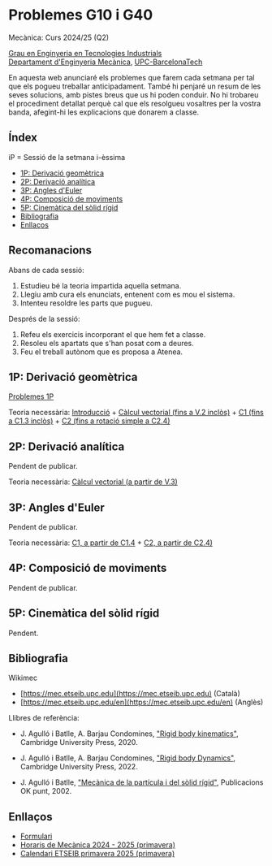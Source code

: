 <!-- Markdown comments are html ones -->

# Problemes G10 i G40 #

Mecànica: Curs 2024/25 (Q2)

[Grau en Enginyeria en Tecnologies Industrials](https://etseib.upc.edu/ca/estudis/graus/grau-en-enginyeria-en-tecnologies-industrials)  
[Departament d'Enginyeria Mecànica](https://em.upc.edu/ca), [UPC-BarcelonaTech](http://www.upc.edu)

En aquesta web anunciaré els problemes que farem cada setmana per 
tal que els pogueu treballar anticipadament. També hi penjaré un  resum 
de les seves solucions, amb pistes breus que us hi poden conduir. No hi 
trobareu el procediment detallat perquè cal que els resolgueu vosaltres
per la vostra banda, afegint-hi les explicacions que donarem a classe.

<!-- Bon curs a tots!  -->

## Índex

iP = Sessió de la setmana i-èssima

+ [1P: Derivació geomètrica](#1p-derivació-geomètrica)  
+ [2P: Derivació analítica](#2p-derivació-analítica)  
+ [3P: Angles d'Euler](#3p-angles-deuler)  
+ [4P: Composició de moviments](#4p-composició-de-moviments)  
+ [5P: Cinemàtica del sòlid rígid](#5p-cinemàtica-del-sòlid-rígid)  
+ [Bibliografia](#bibliografia) 
+ [Enllaços](#enllaços) 
 
## Recomanacions

Abans de cada sessió:

1. Estudieu bé la teoria impartida aquella setmana.
2. Llegiu amb cura els enunciats, entenent com es mou el sistema.
2. Intenteu resoldre les parts que pugueu.

Després de la sessió: 
1. Refeu els exercicis incorporant el que hem fet a classe.
2. Resoleu els apartats que s'han posat com a deures.
3. Feu el treball autònom que es proposa a Atenea.

## 1P: Derivació geomètrica

[Problemes 1P](problemes/1P.pdf)

Teoria necessària: [Introducció](https://mec.etseib.upc.edu/ca/index.php?title=Introducci%C3%B3) + [Càlcul vectorial (fins a V.2 inclòs)](https://mec.etseib.upc.edu/ca/index.php?title=C%C3%A0lcul_vectorial) + [C1 (fins a C1.3 inclòs)](https://mec.etseib.upc.edu/ca/index.php?title=C1._Configuraci%C3%B3_d%27un_sistema_mec%C3%A0nic) + [C2 (fins a rotació simple a C2.4)](https://mec.etseib.upc.edu/ca/index.php?title=C2._Moviment_d%27un_sistema_mec%C3%A0nic)

## 2P: Derivació analítica

Pendent de publicar.

<!-- [Problemes 2P](problemes/2P.pdf) -->

Teoria necessària: [Càlcul vectorial (a partir de V.3)](https://mec.etseib.upc.edu/ca/index.php?title=C%C3%A0lcul_vectorial#V.3_Representaci%C3%B3_anal%C3%ADtica_d%E2%80%99un_vector)

## 3P: Angles d'Euler

Pendent de publicar.

Teoria necessària: [C1, a partir de C1.4](https://mec.etseib.upc.edu/ca/index.php?title=C1._Configuraci%C3%B3_d%27un_sistema_mec%C3%A0nic#C1.4_Orientaci%C3%B3_d'un_s%C3%B2lid_r%C3%ADgid_amb_moviment_a_l'espai) + [C2, a partir de C2.4)](https://mec.etseib.upc.edu/ca/index.php?title=C2._Moviment_d%27un_sistema_mec%C3%A0nic#C2.4_Velocitat_angular_d%E2%80%99un_s%C3%B2lid_r%C3%ADgid)

## 4P: Composició de moviments

Pendent de publicar.

## 5P: Cinemàtica del sòlid rígid

Pendent.

## Bibliografia

Wikimec

* [https://mec.etseib.upc.edu](https://mec.etseib.upc.edu) (Català)
* [https://mec.etseib.upc.edu/en](https://mec.etseib.upc.edu/en) (Anglès)

Llibres de referència:

* J. Agulló i Batlle, A. Barjau Condomines, ["Rigid body kinematics"](https://discovery.upc.edu/discovery/fulldisplay?docid=alma991001807209706711&context=L&vid=34CSUC_UPC:VU1&lang=ca&search_scope=MyInst_and_CI&adaptor=Local%20Search%20Engine&tab=Everything&query=any,contains,rigid%20body%20kinematics), Cambridge University Press, 2020.  
* J. Agulló i Batlle, A. Barjau Condomines, ["Rigid body Dynamics"](https://discovery.upc.edu/discovery/fulldisplay?docid=alma991005056379406711&context=L&vid=34CSUC_UPC:VU1&lang=ca&search_scope=MyInst_and_CI&adaptor=Local%20Search%20Engine&tab=Everything&query=any,contains,rigid%20body%20dynamics&offset=0), Cambridge University Press, 2022.

* J. Agulló i Batlle, ["Mecànica de la partícula i del sòlid rígid"](https://drive.google.com/file/d/1N22VNGK_2FQnVZzZuqxPn2JlbAflULm6/view), Publicacions OK punt, 2002.  

## Enllaços
* [Formulari](https://atenea.upc.edu/pluginfile.php/6057438/mod_resource/content/81/MEC%20-%20Formulari%202024-25%20QT.pdf)
* [Horaris de Mecànica 2024 - 2025 (primavera)](horaris_2024_25.pdf)
* [Calendari ETSEIB primavera 2025 (primavera)](https://etseib.upc.edu/ca/estudis/calendaris/calendari-academic-graus-2024_25.pdf)